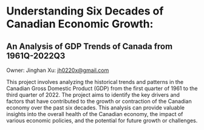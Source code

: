 # Understanding Six Decades of Canadian Economic Growth:
## An Analysis of GDP Trends of Canada from 1961Q-2022Q3
Owner: Jinghan Xu: jh0220x@gmail.com

This project involves analyzing the historical trends and patterns in the Canadian Gross Domestic Product (GDP) from the first quarter of 1961 to the third quarter of 2022. The project aims to identify the key drivers and factors that have contributed to the growth or contraction of the Canadian economy over the past six decades. This analysis can provide valuable insights into the overall health of the Canadian economy, the impact of various economic policies, and the potential for future growth or challenges.
